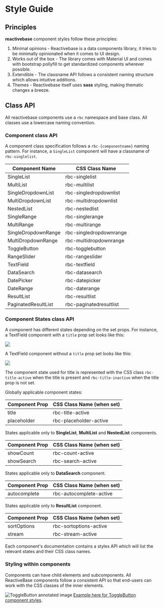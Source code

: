 # Style Guide

## Principles

**reactivebase** component styles follow these principles:

1. Minimal opinions - Reactivebase is a data components library, it tries to be minimally opinionated when it comes to UI design.
2. Works out of the box - The library comes with Material UI and comes with bootstrap pollyfill to get standardized components wherever possible.
3. Extendible - The classname API follows a consistent naming structure which allows intuitive additions.
4. Themes - Reactivebase itself uses **sass** styling, making thematic changes a breeze.

## Class API

All reactivebase components use a `rbc` namespace and base class. All classes use a lowercase naming convention.

### Component class API

A component class specification follows a `rbc-{componentname}` naming pattern. For instance, a `SingleList` component will have a classname of `rbc-singlelist`.

| Component Name  |  CSS Class Name |
|---------------- | --------------- |
| SingleList      | rbc-singlelist  |
| MultiList       | rbc-multilist   |
| SingleDropdownList      | rbc-singledropdownlist  |
| MultiDropdownList       | rbc-multidropdownlist   |
| NestedList      | rbc-nestedlist  |
| SingleRange     | rbc-singlerange |
| MultiRange      | rbc-multirange  |
| SingleDropdownRange      | rbc-singledropdownrange  |
| MultiDropdownRange       | rbc-multidropdownrange   |
| ToggleButton    | rbc-togglebutton |
| RangeSlider     | rbc-rangeslider |
| TextField       | rbc-textfield    |
| DataSearch      | rbc-datasearch   |
| DatePicker      | rbc-datepicker   |
| DateRange       | rbc-daterange    |
| ResultList      | rbc-resultlist   |
| PaginatedResultList      | rbc-paginatedresultlist   |


### Component States class API

A component has different states depending on the set props. For instance, a TextField component with a `title` prop set looks like this:

![](https://i.imgur.com/A4PKECq.png)

A TextField component without a `title` prop set looks like this:

![](https://i.imgur.com/cwMmYZP.png)

The component state used for title is represented with the CSS class `rbc-title-active` when the title is present and `rbc-title-inactive` when the title prop is not set.

Globally applicable component states:

| Component Prop    | CSS Class Name (when set) |
|------------------ |-------------------------- |
| title             | rbc-title-active          |
| placeholder       | rbc-placeholder-active    |

States applicable only to **SingleList**, **MultiList** and **NestedList** components.

| Component Prop    | CSS Class Name (when set) |
|------------------ |-------------------------- |
| showCount         | rbc-count-active          |
| showSearch        | rbc-search-active         |

States applicable only to **DataSearch** component.

| Component Prop   | CSS Class Name (when set) |
|----------------- |-------------------------- |
| autocomplete     | rbc-autocomplete-active   |

States applicable only to **ResultList** component.

| Component Prop   | CSS Class Name (when set) |
|----------------- |-------------------------- |
| sortOptions      | rbc-sortoptions-active    |
| stream           | rbc-stream-active         |

Each component's documentation contains a styles API which will list the relevant states and their CSS class names.

### Styling within components

Components can have child elements and subcomponents. All ReactiveBase components follow a consistent API so that end-users can work with the CSS classes of the inner elements.

![ToggleButton annotated image](https://i.imgur.com/lMbqk2H.png)
[Example here for ToggleButton component styles](http://opensource.appbase.io/reactivebase-manual/v1/components/ToggleButton.html#-togglebutton-css-styles-api).
